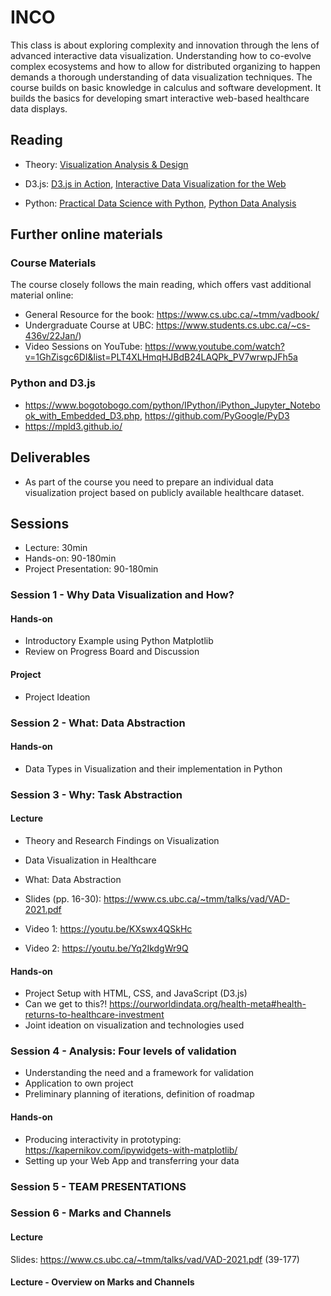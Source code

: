 # INCO

This class is about exploring complexity and innovation through the lens of advanced interactive data visualization. Understanding how to co-evolve complex ecosystems and how to allow for distributed organizing to happen demands a thorough understanding of data visualization techniques. The course builds on basic knowledge in calculus and software development. It builds the basics for developing smart interactive web-based healthcare data displays.

## Reading

- Theory: [Visualization Analysis & Design](https://ebookcentral.proquest.com/lib/th-deggendorf/reader.action?docID=1664615)

- D3.js: [D3.js in Action](https://ebookcentral.proquest.com/lib/th-deggendorf/reader.action?docID=6642501&query=d3.js&ppg=1), [Interactive Data Visualization for the Web](https://www.oreilly.com/library/view/interactive-data-visualization/9781491921296/)
- Python: [Practical Data Science with Python](https://ebookcentral.proquest.com/lib/th-deggendorf/reader.action?docID=6739165), [Python Data Analysis](https://ebookcentral.proquest.com/lib/th-deggendorf/reader.action?docID=6462897)


## Further online materials


### Course Materials

The course closely follows the main reading, which offers vast additional material online:

- General Resource for the book: https://www.cs.ubc.ca/~tmm/vadbook/
- Undergraduate Course at UBC: https://www.students.cs.ubc.ca/~cs-436v/22Jan/)
- Video Sessions on YouTube: https://www.youtube.com/watch?v=1GhZisgc6DI&list=PLT4XLHmqHJBdB24LAQPk_PV7wrwpJFh5a

### Python and D3.js

- https://www.bogotobogo.com/python/IPython/iPython_Jupyter_Notebook_with_Embedded_D3.php, https://github.com/PyGoogle/PyD3
- https://mpld3.github.io/


## Deliverables

- As part of the course you need to prepare an individual data visualization project based on publicly available healthcare dataset.

## Sessions

- Lecture: 30min
- Hands-on: 90-180min
- Project Presentation: 90-180min

### Session 1 - Why Data Visualization and How?

#### Hands-on
- Introductory Example using Python Matplotlib
- Review on Progress Board and Discussion

#### Project
- Project Ideation


### Session 2 - What: Data Abstraction

#### Hands-on

- Data Types in Visualization and their implementation in Python


### Session 3 - Why: Task Abstraction

#### Lecture

- Theory and Research Findings on Visualization
- Data Visualization in Healthcare
- What: Data Abstraction

- Slides (pp. 16-30): https://www.cs.ubc.ca/~tmm/talks/vad/VAD-2021.pdf

- Video 1: https://youtu.be/KXswx4QSkHc
- Video 2: https://youtu.be/Yq2IkdgWr9Q

#### Hands-on

- Project Setup with HTML, CSS, and JavaScript (D3.js)
- Can we get to this?! https://ourworldindata.org/health-meta#health-returns-to-healthcare-investment
- Joint ideation on visualization and technologies used


### Session 4 - Analysis: Four levels of validation

- Understanding the need and a framework for validation
- Application to own project
- Preliminary planning of iterations, definition of roadmap

#### Hands-on
- Producing interactivity in prototyping: https://kapernikov.com/ipywidgets-with-matplotlib/
- Setting up your Web App and transferring your data


### Session 5 - TEAM PRESENTATIONS


### Session 6 - Marks and Channels

#### Lecture

Slides: https://www.cs.ubc.ca/~tmm/talks/vad/VAD-2021.pdf (39-177)


#### Lecture - Overview on Marks and Channels

